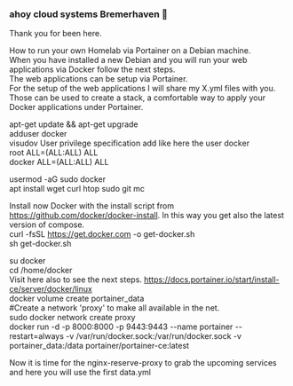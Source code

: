### ahoy cloud systems Bremerhaven 👋
Thank you for been here.<P>

How to run your own Homelab via Portainer on a Debian machine.<br>
When you have installed a new Debian and you will run your web applications via Docker follow the next steps.<br>
The web applications can be setup via Portainer.<br>
For the setup of the web applications I will share my X.yml files with you. <br>
Those can be used to create a stack, a comfortable way to apply your Docker applications under Portainer.<P>

apt-get update && apt-get upgrade<br>
adduser docker<br>
visudov User privilege specification add like here the user docker<br>
root ALL=(ALL:ALL) ALL<br>
docker ALL=(ALL:ALL) ALL<P>

usermod -aG sudo docker<br>
apt install wget curl htop sudo git mc<P>

Install now Docker with the install script from https://github.com/docker/docker-install. In this way you get also the latest version of compose.<br>
curl -fsSL https://get.docker.com -o get-docker.sh<br>
sh get-docker.sh<P>

su docker<br>
cd /home/docker<br>
Visit here also to see the next steps. https://docs.portainer.io/start/install-ce/server/docker/linux<br>
docker volume create portainer_data<br>
#Create a network 'proxy' to make all available in the net.<br>
sudo docker network create proxy <br>
docker run -d -p 8000:8000 -p 9443:9443 --name portainer --restart=always -v /var/run/docker.sock:/var/run/docker.sock -v portainer_data:/data portainer/portainer-ce:latest<br>

Now it is time for the nginx-reserve-proxy to grab the upcoming services and here you will use the first data.yml<br>
<!--
**ElwinEhlers/ElwinEhlers** is a ✨ _special_ ✨ repository because its `README.md` (this file) appears on your GitHub profile.
<meta name="google-site-verification" content="dDvPZMyjTY17O5wMnBoYgx3C
Find me all around the web:



- 🔭 I’m currently working on my Homelab
- 🌱 I’m currently learning ssh and pfsense

-->
